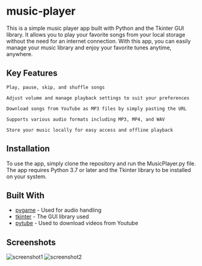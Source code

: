 # music-player

This is a simple music player app built with Python and the Tkinter GUI library. It allows you to play your favorite songs from your local storage without the need for an internet connection. With this app, you can easily manage your music library and enjoy your favorite tunes anytime, anywhere.

## Key Features

    Play, pause, skip, and shuffle songs
    
    Adjust volume and manage playback settings to suit your preferences
    
    Download songs from YouTube as MP3 files by simply pasting the URL
    
    Supports various audio formats including MP3, MP4, and WAV
    
    Store your music locally for easy access and offline playback

## Installation

To use the app, simply clone the repository and run the MusicPlayer.py file. The app requires Python 3.7 or later and the Tkinter library to be installed on your system.

## Built With

* [pygame](https://www.pygame.org/docs/) - Used for audio handling
* [tkinter](https://docs.python.org/3/library/tkinter.html) - The GUI library used
* [pytube](https://pytube.io/en/latest/) - Used to download videos from Youtube

## Screenshots

![screenshot1](https://user-images.githubusercontent.com/59984623/236862132-1eef7246-20aa-4b29-93a3-daeba30f6540.PNG)
![screenshot2](https://user-images.githubusercontent.com/59984623/236862162-47190d7e-175a-41c5-bf8d-2618bbac991a.PNG)
